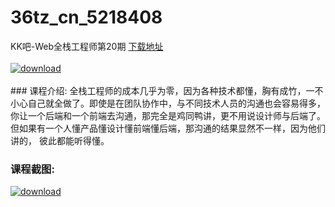 # 36tz_cn_5218408
KK吧-Web全栈工程师第20期
[下载地址](http://www.36tz.cn/article/5218408 "下载地址")
<br/></br>[![download](http://36tz.cn/muke_img/2021_02_1-41-300x229.png "下载地址")](http://www.36tz.cn/article/5218408 "下载地址")
<br/></br>### 课程介绍:
全栈工程师的成本几乎为零，因为各种技术都懂，胸有成竹，一不小心自己就全做了。即使是在团队协作中，与不同技术人员的沟通也会容易得多，你让一个后端和一个前端去沟通，那完全是鸡同鸭讲，更不用说设计师与后端了。但如果有一个人懂产品懂设计懂前端懂后端，那沟通的结果显然不一样，因为他们讲的， 彼此都能听得懂。

### 课程截图:
[![download](http://36tz.cn/muke_img/2021_02_2-44.png "下载地址")](http://www.36tz.cn/article/5218408 "下载地址")
